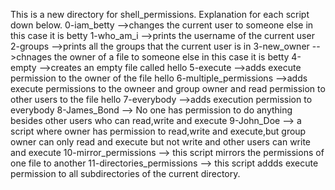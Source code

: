 This is a new directory for shell_permissions.
Explanation for each script down below.
0-iam_betty
-->changes the current user to someone else in this case it is betty
1-who_am_i
-->prints the username of the current user
2-groups
-->prints all the groups that the current user is in
3-new_owner
-->chnages the owner of a file to someone else in this case it is betty
4-empty
-->creates an empty file called hello
5-execute
-->adds execute permission to the owner of the file hello
6-multiple_permissions
-->adds execute permissions to the owneer and group owner and read permission to other users to the file hello
7-everybody
-->adds execution permission to everybody
8-James_Bond
--> No one has permission to do anything besides other users who can read,write and execute
9-John_Doe
--> a script where owner has permission to read,write and execute,but group owner can only read and execute but not write and other users can write and execute
10-mirror_permissions
--> this script mirrors the permissions of one file to another
11-directories_permissions
--> this script addds execute permission to all subdirectories of the current directory.
